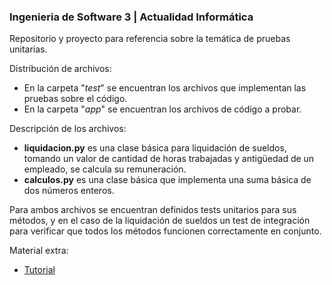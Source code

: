 ### Ingenieria de Software 3 | Actualidad Informática

Repositorio y proyecto para referencia sobre la temática de pruebas unitarias.

Distribución de archivos:

* En la carpeta "_test_" se encuentran los archivos que implementan las pruebas sobre el código.
* En la carpeta "_app_" se encuentran los archivos de código a probar.

Descripción de los archivos:

* __liquidacion.py__ es una clase básica para liquidación de sueldos, tomando un valor de cantidad de horas trabajadas y antigüedad de un empleado, se calcula su remuneración. 
* __calculos.py__ es una clase básica que implementa una suma básica de dos números enteros.

Para ambos archivos se encuentran definidos tests unitarios para sus métodos, y en el caso de la liquidación de sueldos un test de integración para verificar que todos los métodos funcionen correctamente en conjunto.

Material extra:

* [Tutorial](https://realpython.com/pytest-python-testing/)